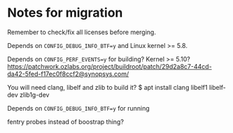 # Notes for migration


Remember to check/fix all licenses before merging.

Depends on `CONFIG_DEBUG_INFO_BTF=y` and Linux kernel >= 5.8.

Depends on `CONFIG_PERF_EVENTS=y` for building? Kernel >= 5.10?
https://patchwork.ozlabs.org/project/buildroot/patch/29d2a8c7-44cd-da42-5fed-f17ec0f8ccf2@synopsys.com/

You will need clang, libelf and zlib to build it?
$ apt install clang libelf1 libelf-dev zlib1g-dev

Depends on `CONFIG_DEBUG_INFO_BTF=y` for running

fentry probes instead of boostrap thing?
